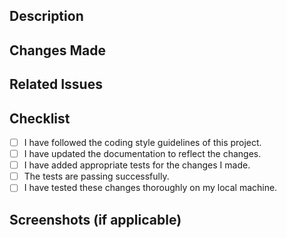 ## Description

<!-- Provide a brief overview of the changes in this PR -->

## Changes Made

<!-- Describe in detail the changes you made in this PR -->

## Related Issues

<!-- Mention any related GitHub issues that this PR addresses or fixes -->

## Checklist

- [ ] I have followed the coding style guidelines of this project.
- [ ] I have updated the documentation to reflect the changes.
- [ ] I have added appropriate tests for the changes I made.
- [ ] The tests are passing successfully.
- [ ] I have tested these changes thoroughly on my local machine.

## Screenshots (if applicable)

<!-- Include any relevant screenshots to help reviewers understand the visual changes -->
